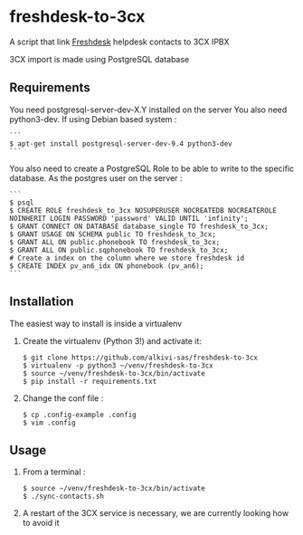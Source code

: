 # freshdesk-to-3cx

A script that link [Freshdesk](http://freshdesk.com/) helpdesk contacts to 3CX IPBX

3CX import is made using PostgreSQL database

## Requirements

You need postgresql-server-dev-X.Y installed on the server
You also need python3-dev.
If using Debian based system :

    ```
    $ apt-get install postgresql-server-dev-9.4 python3-dev
    ```

You also need to create a PostgreSQL Role to be able to write to the specific database.
As the postgres user on the server :

    ```
    $ psql
    $ CREATE ROLE freshdesk_to_3cx NOSUPERUSER NOCREATEDB NOCREATEROLE NOINHERIT LOGIN PASSWORD 'password' VALID UNTIL 'infinity';
    $ GRANT CONNECT ON DATABASE database_single TO freshdesk_to_3cx;
    $ GRANT USAGE ON SCHEMA public TO freshdesk_to_3cx;
    $ GRANT ALL ON public.phonebook TO freshdesk_to_3cx;
    $ GRANT ALL ON public.sqphonebook TO freshdesk_to_3cx;
    # Create a index on the column where we store freshdesk id
    $ CREATE INDEX pv_an6_idx ON phonebook (pv_an6);
    ```

## Installation

The easiest way to install is inside a virtualenv

1. Create the virtualenv (Python 3!) and activate it:

    ```
    $ git clone https://github.com/alkivi-sas/freshdesk-to-3cx
    $ virtualenv -p python3 ~/venv/freshdesk-to-3cx
    $ source ~/venv/freshdesk-to-3cx/bin/activate
    $ pip install -r requirements.txt
    ```

2. Change the conf file :

    ```
    $ cp .config-example .config
    $ vim .config
    ```

## Usage
1. From a terminal :

   ```
   $ source ~/venv/freshdesk-to-3cx/bin/activate
   $ ./sync-contacts.sh
   ```

2. A restart of the 3CX service is necessary, we are currently looking how to avoid it
